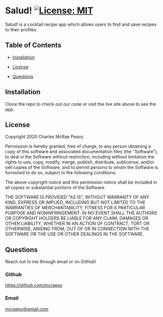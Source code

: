 # Salud! [![License: MIT](https://img.shields.io/badge/License-MIT-yellow.svg)](https://opensource.org/licenses/MIT)

Salud! is a cocktail recipe app which allows users to find and save recipes to
their profiles.

## Table of Contents

- [Installation](#installation)

- [License](#license)

- [Questions](#questions)

## Installation

Clone the repo to check out our code or visit the live site above to see the
app.

## License

Copyright 2020 Charles McRae Peavy

Permission is hereby granted, free of charge, to any person obtaining a copy of
this software and associated documentation files (the "Software"), to deal in
the Software without restriction, including without limitation the rights to
use, copy, modify, merge, publish, distribute, sublicense, and/or sell copies of
the Software, and to permit persons to whom the Software is furnished to do so,
subject to the following conditions:

The above copyright notice and this permission notice shall be included in all
copies or substantial portions of the Software.

THE SOFTWARE IS PROVIDED "AS IS", WITHOUT WARRANTY OF ANY KIND, EXPRESS OR
IMPLIED, INCLUDING BUT NOT LIMITED TO THE WARRANTIES OF MERCHANTABILITY, FITNESS
FOR A PARTICULAR PURPOSE AND NONINFRINGEMENT. IN NO EVENT SHALL THE AUTHORS OR
COPYRIGHT HOLDERS BE LIABLE FOR ANY CLAIM, DAMAGES OR OTHER LIABILITY, WHETHER
IN AN ACTION OF CONTRACT, TORT OR OTHERWISE, ARISING FROM, OUT OF OR IN
CONNECTION WITH THE SOFTWARE OR THE USE OR OTHER DEALINGS IN THE SOFTWARE.

## Questions

Reach out to me through email or on GitHub!

### Github

https://github.com/mcraepv

### Email

mcraepv@gmail.com
